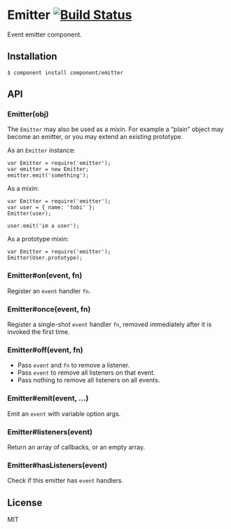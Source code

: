 Emitter [![Build Status](https://travis-ci.org/component/emitter.png)](https://travis-ci.org/component/emitter)
===============================================================================================================

Event emitter component.

Installation
------------

    $ component install component/emitter

API
---

### Emitter(obj)

The `Emitter` may also be used as a mixin. For example a “plain” object may become an emitter, or you may extend an existing prototype.

As an `Emitter` instance:

    var Emitter = require('emitter');
    var emitter = new Emitter;
    emitter.emit('something');

As a mixin:

    var Emitter = require('emitter');
    var user = { name: 'tobi' };
    Emitter(user);

    user.emit('im a user');

As a prototype mixin:

    var Emitter = require('emitter');
    Emitter(User.prototype);

### Emitter\#on(event, fn)

Register an `event` handler `fn`.

### Emitter\#once(event, fn)

Register a single-shot `event` handler `fn`, removed immediately after it is invoked the first time.

### Emitter\#off(event, fn)

-   Pass `event` and `fn` to remove a listener.
-   Pass `event` to remove all listeners on that event.
-   Pass nothing to remove all listeners on all events.

### Emitter\#emit(event, …)

Emit an `event` with variable option args.

### Emitter\#listeners(event)

Return an array of callbacks, or an empty array.

### Emitter\#hasListeners(event)

Check if this emitter has `event` handlers.

License
-------

MIT
